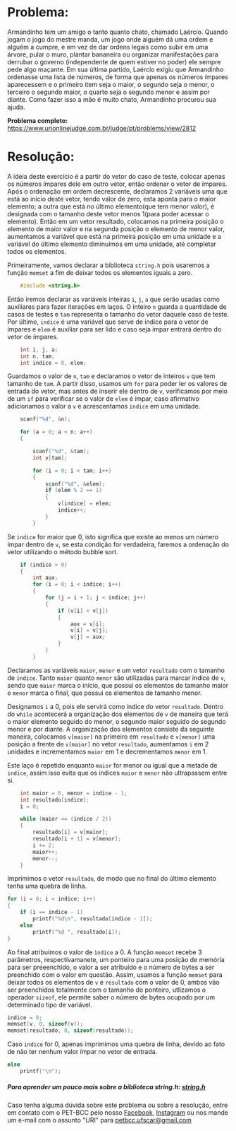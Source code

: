 # Problema:

Armandinho tem um amigo o tanto quanto chato, chamado Laércio. Quando jogam o jogo do mestre manda, um jogo onde alguém dá uma ordem e alguém a cumpre, e em vez de dar ordens legais como subir em uma árvore, pular o muro, plantar bananeira ou organizar manifestações para derrubar o governo (independente de quem estiver no poder) ele sempre pede algo maçante. Em sua última partido, Laércio exigiu que Armandinho ordenasse uma lista de números, de forma que apenas os números ímpares aparecessem e o primeiro item seja o maior, o segundo seja o menor, o terceiro o segundo maior, o quarto seja o segundo menor e assim por diante. Como fazer isso a mão é muito chato, Armandinho procurou sua ajuda.

**Problema completo:** https://www.urionlinejudge.com.br/judge/pt/problems/view/2812

# Resoluçāo:

A ideia deste exercício é a partir do vetor do caso de teste, colocar apenas os números ímpares dele em outro vetor, então ordenar o vetor de ímpares. Após o ordenação em ordem decrescente, declaramos 2 variáveis uma que está ao início deste vetor, tendo valor de zero, esta aponta para o maior elemento; a outra que está no último elemento(que tem menor valor), é designada com o tamanho deste vetor menos 1(para poder acessar o elemento). Então em um vetor resultado, colocamos na primeira posição o elemento de maior valor e na segunda posição o elemento de menor valor, aumentamos a variável que está na primeira posição em uma unidade e a variável do último elemento diminuímos em uma unidade, até completar todos os elementos.

Primeiramente, vamos declarar a biblioteca `string.h` pois usaremos a função `memset` a fim de deixar todos os elementos iguais a zero.

```c
    #include <string.h>
```

Então iremos declarar as variáveis inteiras `i`, `j`, `a` que serão usadas como auxiliares para fazer iterações em laços. O inteiro `n` guarda a quantidade de casos de testes e `tam` representa o tamanho do vetor daquele caso de teste. Por último, `indice` é uma variável que serve de índice para o vetor de ímpares e `elem` é auxiliar para ser lido e caso seja impar entrará dentro do vetor de ímpares.
```c
    int i, j, a;
    int n, tam;
    int indice = 0, elem;
```

Guardamos o valor de `n`, `tam` e declaramos o vetor de inteiros `v` que tem tamanho de `tam`. A partir disso, usamos um `for` para poder ler os valores de entrada do vetor, mas antes de inserir ele dentro de `v`, verificamos por meio de um `if` para verificar se o valor de `elem` é ímpar, caso afirmativo adicionamos o valor a `v` e acrescentamos `indice` em uma unidade.

```c
    scanf("%d", &n);

    for (a = 0; a < n; a++)
    {

        scanf("%d", &tam);
        int v[tam];

        for (i = 0; i < tam; i++)
        {
            scanf("%d", &elem);
            if (elem % 2 == 1)
            {
                v[indice] = elem;
                indice++;
            }
        }
```

Se `indice` for maior que 0, isto significa que existe ao menos um número ímpar dentro de `v`, se esta condição for verdadeira, faremos a ordenação do vetor utilizando o método bubble sort.

```c
    if (indice > 0)
    {
        int aux;
        for (i = 0; i < indice; i++)
        {
            for (j = i + 1; j < indice; j++)
            {
                if (v[i] < v[j])
                {
                    aux = v[i];
                    v[i] = v[j];
                    v[j] = aux;
                }
            }
        }
```

Declaramos as variáveis `maior`, `menor` e um vetor `resultado` com o tamanho de `indice`. Tanto `maior` quanto `menor` são utilizadas para marcar índice de `v`, sendo que `maior` marca o início, que possui os elementos de tamanho maior e `menor` marca o final, que possui os elementos de tamanho menor.

Designamos `i` a 0, pois ele servirá como índice do vetor `resultado`. Dentro do `while` acontecerá a organização dos elementos de `v` de maneira que terá o maior elemento seguido do menor, o segundo maior seguido do segundo menor e por diante. A organização dos elementos consiste da seguinte maneira, colocamos `v[maior]` na primeiro em `resultado` e `v[menor]` uma posição a frente de `v[maior]` no vetor `resultado`, aumentamos `i` em 2 unidades e incrementamos `maior` em 1 e decrementamos `menor` em 1.

Este laço é repetido enquanto `maior` for menor ou igual que a metade de `indice`, assim isso evita que os índices `maior` e `menor` não ultrapassem entre si.


```c
    int maior = 0, menor = indice - 1;
    int resultado[indice];
    i = 0;

    while (maior <= (indice / 2))
    {
        resultado[i] = v[maior];
        resultado[i + 1] = v[menor];
        i += 2;
        maior++;
        menor--;
    }
```

Imprimimos o vetor `resultado`, de modo que no final do último elemento tenha uma quebra de linha.

```c
for (i = 0; i < indice; i++)
{
    if (i == indice - 1)
        printf("%d\n", resultado[indice - 1]);
    else
        printf("%d ", resultado[i]);
}
```

Ao final atribuímos o valor de `ìndice` a 0. A função `memset` recebe 3 parâmetros, respectivamanete, um ponteiro para uma posição de memória para ser preeenchido, o valor a ser atribuído e o número de bytes a ser preenchido com o valor em questão. Assim, usamos a função `memset` para deixar todos os elementos de `v` e `resultado` com o valor de 0, ambos vão ser preenchidos totalmente com o tamanho do ponteiro, utlizamos o operador `sizeof`, ele permite saber o número de bytes ocupado por um determinado tipo de variável.

```c
indice = 0;
memset(v, 0, sizeof(v));
memset(resultado, 0, sizeof(resultado));

```
Caso `indice` for 0, apenas imprimimos uma quebra de linha, devido ao fato de não ter nenhum valor ímpar no vetor de entrada.

```c
else
    printf("\n");
```

##### Para aprender um pouco mais sobre a biblioteca string.h: [string.h](http://linguagemc.com.br/a-biblioteca-string-h/)
 
Caso tenha alguma dúvida sobre este problema ou sobre a resolução, entre em contato com o PET-BCC pelo nosso
[Facebook](https://www.facebook.com/petbcc/),
[Instagram](https://www.instagram.com/petbcc.ufscar/)
ou nos mande um e-mail com o assunto "URI" para  petbcc.ufscar@gmail.com
